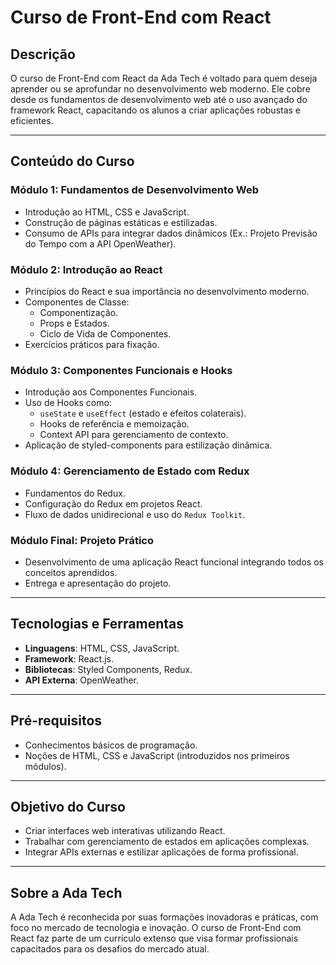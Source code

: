 # Curso de Front-End com React 

## Descrição
O curso de Front-End com React da Ada Tech é voltado para quem deseja aprender ou se aprofundar no desenvolvimento web moderno. Ele cobre desde os fundamentos de desenvolvimento web até o uso avançado do framework React, capacitando os alunos a criar aplicações robustas e eficientes.

---

## Conteúdo do Curso

### **Módulo 1: Fundamentos de Desenvolvimento Web**
- Introdução ao HTML, CSS e JavaScript.
- Construção de páginas estáticas e estilizadas.
- Consumo de APIs para integrar dados dinâmicos (Ex.: Projeto Previsão do Tempo com a API OpenWeather).

### **Módulo 2: Introdução ao React**
- Princípios do React e sua importância no desenvolvimento moderno.
- Componentes de Classe:
  - Componentização.
  - Props e Estados.
  - Ciclo de Vida de Componentes.
- Exercícios práticos para fixação.

### **Módulo 3: Componentes Funcionais e Hooks**
- Introdução aos Componentes Funcionais.
- Uso de Hooks como:
  - `useState` e `useEffect` (estado e efeitos colaterais).
  - Hooks de referência e memoização.
  - Context API para gerenciamento de contexto.
- Aplicação de styled-components para estilização dinâmica.

### **Módulo 4: Gerenciamento de Estado com Redux**
- Fundamentos do Redux.
- Configuração do Redux em projetos React.
- Fluxo de dados unidirecional e uso do `Redux Toolkit`.

### **Módulo Final: Projeto Prático**
- Desenvolvimento de uma aplicação React funcional integrando todos os conceitos aprendidos.
- Entrega e apresentação do projeto.

---

## Tecnologias e Ferramentas
- **Linguagens**: HTML, CSS, JavaScript.
- **Framework**: React.js.
- **Bibliotecas**: Styled Components, Redux.
- **API Externa**: OpenWeather.

---

## Pré-requisitos
- Conhecimentos básicos de programação.
- Noções de HTML, CSS e JavaScript (introduzidos nos primeiros módulos).

---

## Objetivo do Curso
- Criar interfaces web interativas utilizando React.
- Trabalhar com gerenciamento de estados em aplicações complexas.
- Integrar APIs externas e estilizar aplicações de forma profissional.

---

## Sobre a Ada Tech
A Ada Tech é reconhecida por suas formações inovadoras e práticas, com foco no mercado de tecnologia e inovação. O curso de Front-End com React faz parte de um currículo extenso que visa formar profissionais capacitados para os desafios do mercado atual.
